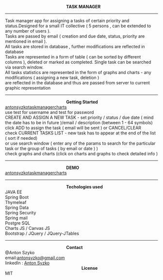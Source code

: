 

<html lang="en">
<head>
    <meta charset="UTF-8">
</head>
<body>
<b style="margin-left: 40%">TASK MANAGER</b>
<hr />
Task manager app for assigning a tasks of certain priority and status.Designed for  a small IT collective  ( 5 persons , can  be extended to any number of users ).<br/>
Tasks are passed by email ( creation  and due date, status, priority are mentioned in email ).<br/>
All tasks are stored in database , further  modifications are reflected in database<br/>
Tasks are represented  in  a form of table ( can be sorted by different columns ), deleted or marked as completed. Single task can be searched via search window.<br/>
All tasks statistics are represented in the form of graphs and charts - any modifications ( assigning a new task, deletion )<br/>
are reflected in the  database and thus are passed from server to current graphic representation <br/>
<hr/>
<b style="margin-left: 40%">Getting Started</b><br/>
   <a href="https://antonsyzkotaskmanagercharts.herokuapp.com/login">antonsyzkotaskmanagercharts</a><br/>
use test for username  and test for password<br/>
CREATE AND ASSIGN A NEW TASK - set priority / status / due date ( mind the date has to be  in future )/email / description (between 1 - 64 symbols)<br/>
click ADD to assign the task ( email will be sent ) or CANCEL/CLEAR<br/>
check CURRENT TASKS LIST - new task has to appear at the end of the  list ( sort if needed) <br/>
or use search window ( enter any of the params to search for the  particular  task or the group of tasks ( by email or date ) )<br/>
check graphs and charts (click on charts and graphs to check detailed info )<br/>

<hr/>

<b style="margin-left: 40%">DEMO</b><br/>
<h><a href="https://antonsyzkotaskmanagercharts.herokuapp.com/login">antonsyzkotaskmanagercharts</a></h><br/>


<hr/>

<b style="margin-left: 40%">Techologies used </b><br/>
<span>JAVA EE</span><br/>
<span>Spring Boot</span><br/>
<span>Thymeleaf</span><br/>
<span>Spring Data</span><br/>
<span>Spring Security</span><br/>
<span>Spring mail</span><br/>
<span>Postgre SQL</span><br/>
<span>Charts JS / Canvas JS</span><br/>
<span>Bootstrap / JQuery / JQuery-JTables</span><br/>


<hr/>

<b style="margin-left: 40%">Contact</b><br/>
@Anton Szyko<br/>
email:<email>antonsyzko@gmail.com</email><br/>
linkedIn : <a href="https://www.linkedin.com/in/anton-syzko-b709ab123">Anton Syzko</a><br/>
<b style="margin-left: 50%">License</b><br/>
<span>MIT</span><br/>
</body>
</html>
